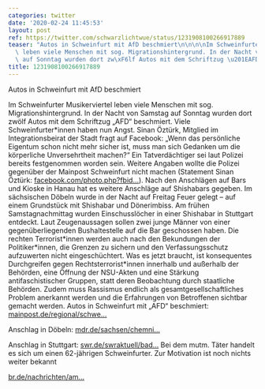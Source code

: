 ```yaml
---
categories: twitter
date: '2020-02-24 11:45:53'
layout: post
ref: https://twitter.com/schwarzlichtwue/status/1231908100266917889
teaser: "Autos in Schweinfurt mit AfD beschmiert\n\n\n\nIm Schweinfurter Musikerviertel\
  \ leben viele Menschen mit sog. Migrationshintergrund. In der Nacht von Samstag\
  \ auf Sonntag wurden dort zw\xF6lf Autos mit dem Schriftzug \u201EAFD\u201C beschmiert."
title: 1231908100266917889
---
```

Autos in Schweinfurt mit AfD beschmiert



Im Schweinfurter Musikerviertel leben viele Menschen mit sog. Migrationshintergrund. In der Nacht von Samstag auf Sonntag wurden dort zwölf Autos mit dem Schriftzug „AFD“ beschmiert.
Viele Schweinfurter\*innen haben nun Angst. Sinan Öztürk, Mitglied im Integrationsbeirat der Stadt fragt auf Facebook: „Wenn das persönliche Eigentum schon nicht mehr sicher ist, muss man sich Gedanken um die körperliche Unversehrtheit machen?“
Ein Tatverdächtiger sei laut Polizei bereits festgenommen worden sein. Weitere Angaben wollte die Polizei gegenüber der Mainpost Schweinfurt nicht machen (Statement Sinan Öztürk: [facebook.com/photo.php?fbid…](https://www.facebook.com/photo.php?fbid=3115835548427947&set=pcb.3115836965094472&type=3&theater)).
Nach den Anschlägen auf Bars und Kioske in Hanau hat es weitere Anschläge auf Shishabars gegeben. Im sächsischen Döbeln wurde in der Nacht auf Freitag Feuer gelegt – auf einem Grundstück mit Shishabar und Dönerimbiss.
Am frühen Samstagnachmittag wurden Einschusslöcher in einer Shishabar in Stuttgart entdeckt. Laut Zeugenaussagen sollen zwei junge Männer von einer gegenüberliegenden Bushaltestelle auf die Bar geschossen haben.
Die rechten Terrorist\*innen werden auch nach den Bekundungen der Politiker\*innen, die Grenzen zu sichern und den Verfassungsschutz aufzuwerten nicht eingeschüchtert.
Was es jetzt braucht, ist konsequentes Durchgreifen gegen Rechtsterrorist\*innen innerhalb und außerhalb der Behörden, eine Öffnung der NSU-Akten und eine Stärkung antifaschistischer Gruppen, statt deren Beobachtung durch staatliche Behörden.
Zudem muss Rassismus endlich als gesamtgesellschaftliches Problem anerkannt werden und die Erfahrungen von Betroffenen sichtbar gemacht werden.
Autos in Schweinfurt mit „AFD“ beschmiert: [mainpost.de/regional/schwe…](https://www.mainpost.de/regional/schweinfurt/Autos-in-Schweinfurt-mit-AfD-besprueht-Hat-die-Polizei-den-Taeter;art742,10411479)



Anschlag in Döbeln: [mdr.de/sachsen/chemni…](https://www.mdr.de/sachsen/chemnitz/doebeln-rochlitz/brandanschlag-doebeln-shisha-bar-imbiss-100.html)



Anschlag in Stuttgart: [swr.de/swraktuell/bad…](https://www.swr.de/swraktuell/baden-wuerttemberg/stuttgart/Staatsschutz-ermittelt-Schuesse-auf-Stuttgarter-Shisha-Bar,stuttgarter-shisha-bar-schuesse-100.html)
Bei dem mutm. Täter handelt es sich um einen 62-jährigen Schweinfurter. Zur Motivation ist noch nichts weiter bekannt

[br.de/nachrichten/am…](https://www.br.de/nachrichten/amp/bayern/zwoelf-autos-in-schweinfurt-mit-afd-schriftzuegen-beschmiert,RrP6VJM)